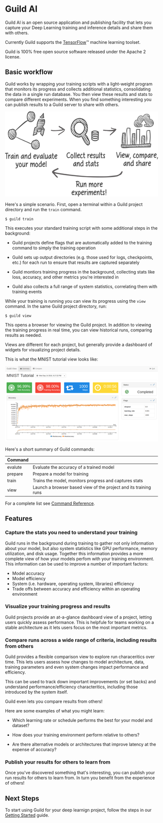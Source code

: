 # Guild AI

Guild AI is an open source application and publishing facility that
lets you capture your Deep Learning training and inference details and
share them with others.

Currently Guild supports
the [TensorFlow](https://www.tensorflow.org/)&trade; machine learning
toolset.

Guild is 100% free open source software released under the Apache 2
license.

## Basic workflow

Guild works by wrapping your training scripts with a light-weight
program that monitors its progress and collects additional statistics,
consolidating the data in a single run database. You then view these
results and stats to compare different experiments. When you find
something interesting you can publish results to a Guild server to
share with others.

<img src="artwork/flow.png" height="280" class="indented">

Here's a simple scenario. First, open a terminal within a Guild
project directory and run the `train` command.

``` shell
$ guild train
```

This executes your standard training script with some additional steps
in the background:

- Guild projects define flags that are automatically added to the
  training command to simply the training operation

- Guild sets up output directories (e.g. those used for logs,
  checkpoints, etc.) for each run to ensure that results are captured
  separately

- Guild montiors training progress in the background, collecting stats
  like loss, accuracy, and other metrics you're interested in

- Guild also collects a full range of system statistics, correlating
  them with training events

While your training is running you can view its progress using the
`view` command. In the same Guild project directory, run:

```
$ guild view
```

This opens a browser for viewing the Guild project. In addition to
viewing the training progress in real time, you can view historical
runs, comparing results as needed.

Views are
different for each project, but generally provide a dashboard of
widgets for visualizing project details.

This is what the MNIST tutorial view looks like:

<img src="artwork/mnist-view.png" class="nopad border">

Here's a short summary of Guild commands:

| Command | |
|---------|-|
| evalute | Evaluate the accuracy of a trained model |
| prepare | Prepare a model for training |
| train   | Trains the model, monitors progress and captures stats |
| view    | Launch a browser based view of the project and its training runs |

For a complete list see [Command Reference](commandref.md).

## Features

### Capture the stats you need to understand your training

Guild runs in the background during training to gather not only
information about your model, but also system statistics like GPU
performance, memory utilization, and disk usage. Together this
information provides a more complete view of how your models perfom
with your training environment. This information can be used to
improve a number of important factors:

- Model accuracy
- Model efficiency
- System (i.e. hardware, operating system, libraries) efficiency
- Trade offs between accuracy and efficiency within an operating
  environment

### Visualize your training progress and results

Guild projects provide an at-a-glance dashboard view of a project,
letting users quickly assess performance. This is helpfule for teams
working on a stable architecture as it lets users focus on the most
important metrics.

### Compare runs across a wide range of criteria, including results from others

Guild provides a flexible comparison view to explore run characeritics
over time. This lets users assess how changes to model architecture,
data, training parameters and even system changes impact performance
and efficiency.

This can be used to track down important improvements (or set backs)
and understand performance/efficiency characteritics, including those
introduced by the system itself.

Guild even lets you compare results from others!

Here are some examples of what you might learn:

- Which learning rate or schedule performs the best for your model and dataset?

- How does your training environment perform relative to others?

- Are there alternative models or architectures that improve latency
  at the expense of accuracy?

### Publish your results for others to learn from

Once you've discovered something that's interesting, you can publish
your run results for others to learn from. In turn you benefit from
the experience of others!

## Next Steps

To start using Guild for your deep learnign project, follow the steps
in our [Getting Started](getting-started.md) guide.
